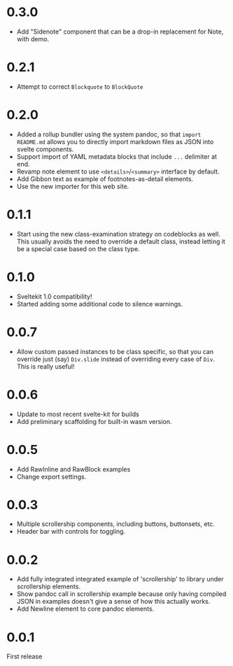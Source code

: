 # 0.3.0

- Add "Sidenote" component that can be a drop-in replacement for Note, with demo.

# 0.2.1

- Attempt to correct `Blockquote` to `BlockQuote`

# 0.2.0

- Added a rollup bundler using the system pandoc, so that `import README.md` allows you to directly import markdown files as JSON into svelte components.
- Support import of YAML metadata blocks that include `...` delimiter at end.
- Revamp note element to use `<details>`/`<summary>` interface by default.
- Add Gibbon text as example of footnotes-as-detail elements.
- Use the new importer for this web site.

# 0.1.1

- Start using the new class-examination strategy on codeblocks as well. This usually
  avoids the need to override a default class, instead letting it be a special case based on the class type.

# 0.1.0

- Sveltekit 1.0 compatibility!
- Started adding some additional code to silence warnings.

# 0.0.7

- Allow custom passed instances to be class specific, so that you can override just (say) `Div.slide` instead of
  overriding every case of `Div`. This is really useful!

# 0.0.6

- Update to most recent svelte-kit for builds
- Add preliminary scaffolding for built-in wasm version.

# 0.0.5

- Add RawInline and RawBlock examples
- Change export settings.

# 0.0.3

- Multiple scrollership components, including buttons, buttonsets, etc.
- Header bar with controls for toggling.

# 0.0.2

- Add fully integrated integrated example of 'scrollership' to library under scrollership elements.
- Show pandoc call in scrollership example because only having compiled
  JSON in examples doesn't give a sense of how this actually works.
- Add Newline element to core pandoc elements.

# 0.0.1

First release
